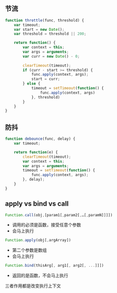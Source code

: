 ## 节流
```js
function throttle(func, threshold) {
    var timeout;
    var start = new Date();
    var threshold = threshold || 200;

    return function() {
        var context = this;
        var args = arguments;
        var curr = new Date() - 0;
        
        clearTimeout(timeout);
        if (curr - start >= threshold) {
            func.apply(context, args);
            start = curr;
        } else {
            timeout = setTimeout(function() {
                func.apply(context, args)
            }, threshold)
        }
    }
}
```
## 防抖
```js
function debounce(func, delay) {
    var timeout;

    return function(e) {
        clearTimeout(timeout);
        var context = this;
        var args = arguments;
        timeout = setTimeout(function() {
            func.apply(context, args);
        }, delay);
    }
}
```

## apply vs bind vs call

```js
Function.call(obj,[param1[,param2[,…[,paramN]]]])
```
- 调用的必须是函数，接受任意个参数
- 会马上执行

```js
Function.apply(obj[,argArray])
```
- 第二个参数是数组
- 会马上执行

```js
Function.bind(thisArg[, arg1[, arg2[, ...]]])
```
- 返回的是函数，不会马上执行

三者作用都是改变执行上下文